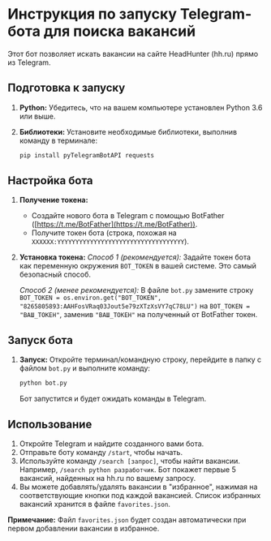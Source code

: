 # Инструкция по запуску Telegram-бота для поиска вакансий

Этот бот позволяет искать вакансии на сайте HeadHunter (hh.ru) прямо из Telegram.

## Подготовка к запуску

1.  **Python:** Убедитесь, что на вашем компьютере установлен Python 3.6 или выше.
2.  **Библиотеки:** Установите необходимые библиотеки, выполнив команду в терминале:

    ```bash
    pip install pyTelegramBotAPI requests
    ```

## Настройка бота

1.  **Получение токена:**
    *   Создайте нового бота в Telegram с помощью BotFather ([https://t.me/BotFather](https://t.me/BotFather)).
    *   Получите токен бота (строка, похожая на `XXXXXX:YYYYYYYYYYYYYYYYYYYYYYYYYYYYYYYYYYY`).
2.  **Установка токена:**
    *Способ 1 (рекомендуется):* Задайте токен бота как переменную окружения `BOT_TOKEN` в вашей системе. Это самый безопасный способ.

    *Способ 2 (менее рекомендуется):*  В файле `bot.py` замените строку `BOT_TOKEN = os.environ.get("BOT_TOKEN", "8265805893:AAHFosVRaq03Jout5e79zXTzXsVY7qC78LU")` на `BOT_TOKEN = "ВАШ_ТОКЕН"`, заменив `"ВАШ_ТОКЕН"` на полученный от BotFather токен.

## Запуск бота

1.  **Запуск:** Откройте терминал/командную строку, перейдите в папку с файлом `bot.py` и выполните команду:

    ```bash
    python bot.py
    ```

    Бот запустится и будет ожидать команды в Telegram.

## Использование

1.  Откройте Telegram и найдите созданного вами бота.
2.  Отправьте боту команду `/start`, чтобы начать.
3.  Используйте команду `/search [запрос]`, чтобы найти вакансии. Например, `/search python разработчик`. Бот покажет первые 5 вакансий, найденных на hh.ru по вашему запросу.
4.  Вы можете добавлять/удалять вакансии в "избранное", нажимая на соответствующие кнопки под каждой вакансией.  Список избранных вакансий хранится в файле `favorites.json`.

**Примечание:** Файл `favorites.json` будет создан автоматически при первом добавлении вакансии в избранное.